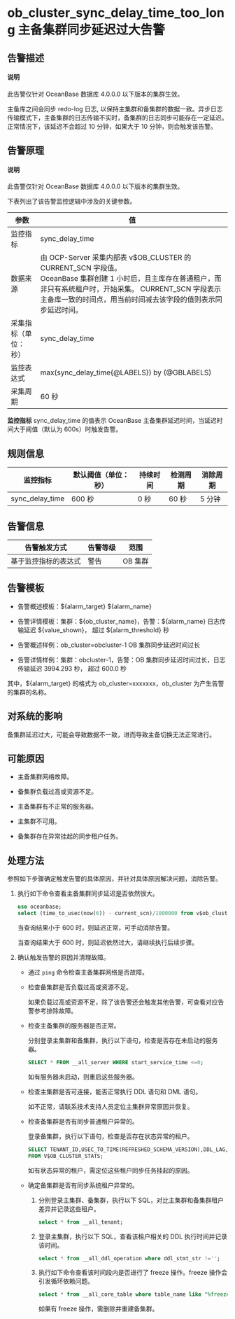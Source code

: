ob_cluster_sync_delay_time_too_long 主备集群同步延迟过大告警
=====================================================================

告警描述
-------------------------

<main id="notice" type='explain'>
  <h4>说明</h4>
  <p>此告警仅针对 OceanBase 数据库 4.0.0.0 以下版本的集群生效。</p>
</main>

主备库之间会同步 redo-log 日志, 以保持主集群和备集群的数据一致。异步日志传输模式下，主备集群的日志传输不实时，备集群的日志同步可能存在一定延迟。正常情况下，该延迟不会超过 10 分钟，如果大于 10 分钟，则会触发该告警。

告警原理
-------------------------

<main id="notice" type='explain'>
  <h4>说明</h4>
  <p>此告警仅针对 OceanBase 数据库 4.0.0.0 以下版本的集群生效。</p>
</main>

下表列出了该告警监控逻辑中涉及的关键参数。

|     参数     |                                                                                                     值                                                                                                      |
|------------|------------------------------------------------------------------------------------------------------------------------------------------------------------------------------------------------------------|
| 监控指标       | sync_delay_time                                                                                                                                                                                            |
| 数据来源       | 由 OCP-Server 采集内部表 v$OB_CLUSTER 的 CURRENT_SCN 字段值。 </br> OceanBase 集群创建 1 小时后，且主库存在普通租户，而非只有系统租户时，开始采集。 CURRENT_SCN 字段表示主备库一致的时间点，用当前时间减去该字段的值则表示同步延迟时间。 |
| 采集指标（单位：秒） | sync_delay_time                                                                                                                                                                                            |
| 监控表达式      | max(sync_delay_time{@LABELS}) by (@GBLABELS)                                                                                                                                                               |
| 采集周期       | 60 秒                                                                                                                                                                                                       |

**监控指标** sync_delay_time 的值表示 OceanBase 主备集群延迟时间，当延迟时间大于阈值（默认为 600s）时触发告警。

规则信息
-------------------------

|      监控指标       | 默认阈值（单位：秒） | 持续时间 | 检测周期 | 消除周期 |
|-----------------|------------|------|------|------|
| sync_delay_time | 600 秒      | 0 秒  | 60 秒 | 5 分钟 |

告警信息
-------------------------

|   告警触发方式   | 告警等级 |  范围   |
|------------|------|-------|
| 基于监控指标的表达式 | 警告   | OB 集群 |

告警模板
-------------------------

* 告警概述模板：\${alarm_target} \${alarm_name}

* 告警详情模板：集群：\${ob_cluster_name}，告警：\${alarm_name} 日志传输延迟 \${value_shown}， 超过 ${alarm_threshold} 秒
  
* 告警概述样例：ob_cluster=obcluster-1 OB 集群同步延迟时间过长

* 告警详情样例：集群：obcluster-1，告警：OB 集群同步延迟时间过长，日志传输延迟 3994.293 秒， 超过 600.0 秒

其中，${alarm_target} 的格式为 ob_cluster=xxxxxxx，ob_cluster 为产生告警的集群的名称。

对系统的影响
---------------------------

备集群延迟过大，可能会导致数据不一致，进而导致主备切换无法正常进行。

可能原因
-------------------------

* 主备集群网络故障。

* 备集群负载过高或资源不足。

* 主备集群有不正常的服务器。

* 主集群不可用。

* 备集群存在异常挂起的同步租户任务。

处理方法
-------------------------

参照如下步骤确定触发告警的具体原因，并针对具体原因解决问题，消除告警。

1. 执行如下命令查看主备集群同步延迟是否依然很大。

   ```sql
   use oceanbase;
   select (time_to_usec(now(6)) - current_scn)/1000000 from v$ob_cluster;
   ```

   当查询结果小于 600 时，则延迟正常，可手动消除告警。

   当查询结果大于 600 时，则延迟依然过大，请继续执行后续步骤。

2. 确认触发告警的原因并清理故障。

   * 通过 `ping` 命令检查主备集群网络是否故障。

   * 检查备集群是否负载过高或资源不足。

     如果负载过高或资源不足，除了该告警还会触发其他告警，可查看对应告警参考排除故障。

   * 检查主备集群的服务器是否正常。

     分别登录主集群和备集群，执行以下语句，检查是否存在未启动的服务器。

     ```sql
     SELECT * FROM __all_server WHERE start_service_time <=0;
     ```

     如有服务器未启动，则重启这些服务器。

   * 检查主集群是否可连接，能否正常执行 DDL 语句和 DML 语句。

     如不正常，请联系技术支持人员定位主集群异常原因并恢复。

   * 检查备集群是否有同步普通租户异常的。

     登录备集群，执行以下语句，检查是否存在状态异常的租户。

     ```sql
     SELECT TENANT_ID,USEC_TO_TIME(REFRESHED_SCHEMA_VERSION),DDL_LAG,USEC_TO_TIME(MIN_SYS_TABLE_SCN),USEC_TO_TIME(MIN_USER_TABLE_SCN) 
     FROM V$OB_CLUSTER_STATS;
     ```

     如有状态异常的租户，需定位这些租户同步任务挂起的原因。

   * 确定备集群是否有同步系统租户异常的。

     1. 分别登录主集群、备集群，执行以下 SQL，对比主集群和备集群租户差异并记录这些租户。

        ```sql
        select * from __all_tenant;
        ```

     2. 登录主集群，执行以下 SQL，查看该租户相关的 DDL 执行时间并记录该时间。

        ```sql
        select * from __all_ddl_operation where ddl_stmt_str !='';
        ```

     3. 执行如下命令查看该时间段内是否进行了 freeze 操作。freeze 操作会引发循环依赖问题。

        ```sql
        select * from __all_core_table where table_name like "%freeze%"
        ```

        如果有 freeze 操作，需删除并重建备集群。
